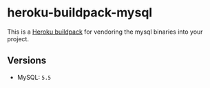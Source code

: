 # heroku-buildpack-mysql

This is a [Heroku buildpack](http://devcenter.heroku.com/articles/buildpacks) for vendoring the mysql binaries into your project.

## Versions

* MySQL: `5.5`
